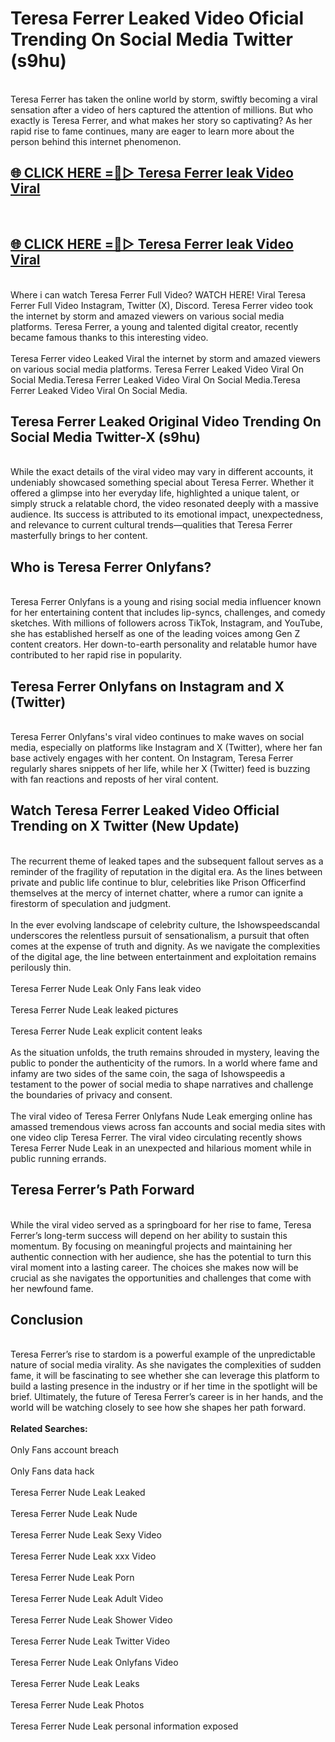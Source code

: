 # Teresa Ferrer Leaked Video Oficial Trending On Social Media Twitter (s9hu)
<br>
Teresa Ferrer has taken the online world by storm, swiftly becoming a viral sensation after a video of hers captured the attention of millions. But who exactly is Teresa Ferrer, and what makes her story so captivating? As her rapid rise to fame continues, many are eager to learn more about the person behind this internet phenomenon.
<br>
<h2><a href="https://v.mview.online/p/url.html?title=Teresa_Ferrer&ref=git">🌐 CLICK HERE =👙▷ Teresa Ferrer leak Video Viral</a></h2>
<br>
<h2><a href="https://v.mview.online/p/url.html?title=Teresa_Ferrer&ref=git">🌐 CLICK HERE =👙▷ Teresa Ferrer leak Video Viral</a></h2>
<br>
Where i can watch Teresa Ferrer Full Video? WATCH HERE! Viral Teresa Ferrer Full Video Instagram, Twitter (X), Discord. Teresa Ferrer video took the internet by storm and amazed viewers on various social media platforms. Teresa Ferrer, a young and talented digital creator, recently became famous thanks to this interesting video.
<br><br>
Teresa Ferrer video Leaked Viral the internet by storm and amazed viewers on various social media platforms. Teresa Ferrer Leaked Video Viral On Social Media.Teresa Ferrer Leaked Video Viral On Social Media.Teresa Ferrer Leaked Video Viral On Social Media.
<br>
<h2>Teresa Ferrer Leaked Original Video Trending On Social Media Twitter-X (s9hu)</h2>
<br>
While the exact details of the viral video may vary in different accounts, it undeniably showcased something special about Teresa Ferrer. Whether it offered a glimpse into her everyday life, highlighted a unique talent, or simply struck a relatable chord, the video resonated deeply with a massive audience. Its success is attributed to its emotional impact, unexpectedness, and relevance to current cultural trends—qualities that Teresa Ferrer masterfully brings to her content.
<br>
<h2>Who is Teresa Ferrer Onlyfans?</h2>
<br>
Teresa Ferrer Onlyfans is a young and rising social media influencer known for her entertaining content that includes lip-syncs, challenges, and comedy sketches. With millions of followers across TikTok, Instagram, and YouTube, she has established herself as one of the leading voices among Gen Z content creators. Her down-to-earth personality and relatable humor have contributed to her rapid rise in popularity.
<br>
<h2>Teresa Ferrer Onlyfans on Instagram and X (Twitter)</h2>
<br>
Teresa Ferrer Onlyfans's viral video continues to make waves on social media, especially on platforms like Instagram and X (Twitter), where her fan base actively engages with her content. On Instagram, Teresa Ferrer regularly shares snippets of her life, while her X (Twitter) feed is buzzing with fan reactions and reposts of her viral content.
<br>
<h2>Watch Teresa Ferrer Leaked Video Official Trending on X Twitter (New Update)</h2>
<br>
The recurrent theme of leaked tapes and the subsequent fallout serves as a reminder of the fragility of reputation in the digital era. As the lines between private and public life continue to blur, celebrities like Prison Officerfind themselves at the mercy of internet chatter, where a rumor can ignite a firestorm of speculation and judgment.
<br><br>
In the ever evolving landscape of celebrity culture, the Ishowspeedscandal underscores the relentless pursuit of sensationalism, a pursuit that often comes at the expense of truth and dignity. As we navigate the complexities of the digital age, the line between entertainment and exploitation remains perilously thin.
<br><br>
Teresa Ferrer Nude Leak Only Fans leak video
<br><br>
Teresa Ferrer Nude Leak leaked pictures
<br><br>
Teresa Ferrer Nude Leak explicit content leaks
<br><br>
As the situation unfolds, the truth remains shrouded in mystery, leaving the public to ponder the authenticity of the rumors. In a world where fame and infamy are two sides of the same coin, the saga of Ishowspeedis a testament to the power of social media to shape narratives and challenge the boundaries of privacy and consent.
<br><br>
The viral video of Teresa Ferrer Onlyfans Nude Leak emerging online has amassed tremendous views across fan accounts and social media sites with one video clip Teresa Ferrer. The viral video circulating recently shows Teresa Ferrer Nude Leak in an unexpected and hilarious moment while in public running errands.
<br>
<h2>Teresa Ferrer’s Path Forward</h2>
<br>
While the viral video served as a springboard for her rise to fame, Teresa Ferrer’s long-term success will depend on her ability to sustain this momentum. By focusing on meaningful projects and maintaining her authentic connection with her audience, she has the potential to turn this viral moment into a lasting career. The choices she makes now will be crucial as she navigates the opportunities and challenges that come with her newfound fame.
<br>
<h2>Conclusion</h2>
<br>
Teresa Ferrer’s rise to stardom is a powerful example of the unpredictable nature of social media virality. As she navigates the complexities of sudden fame, it will be fascinating to see whether she can leverage this platform to build a lasting presence in the industry or if her time in the spotlight will be brief. Ultimately, the future of Teresa Ferrer’s career is in her hands, and the world will be watching closely to see how she shapes her path forward.
<br><br>
<strong>Related Searches:</strong>
<br><br>
Only Fans account breach
<br><br>
Only Fans data hack
<br><br>
Teresa Ferrer Nude Leak Leaked
<br><br>
Teresa Ferrer Nude Leak Nude
<br><br>
Teresa Ferrer Nude Leak Sexy Video
<br><br>
Teresa Ferrer Nude Leak xxx Video
<br><br>
Teresa Ferrer Nude Leak Porn
<br><br>
Teresa Ferrer Nude Leak Adult Video
<br><br>
Teresa Ferrer Nude Leak Shower Video
<br><br>
Teresa Ferrer Nude Leak Twitter Video
<br><br>
Teresa Ferrer Nude Leak Onlyfans Video
<br><br>
Teresa Ferrer Nude Leak Leaks
<br><br>
Teresa Ferrer Nude Leak Photos
<br><br>
Teresa Ferrer Nude Leak personal information exposed